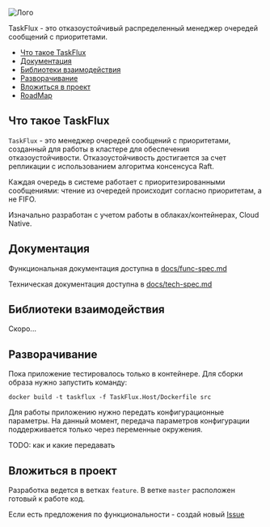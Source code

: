 ![Лого]()

TaskFlux - это отказоустойчивый распределенный менеджер очередей сообщений с приоритетами.

- [Что такое TaskFlux](#что-такое-taskflux)
- [Документация](#документация)
- [Библиотеки взаимодействия](#библиотеки-взаимодействия)
- [Разворачивание](#разворачивание)
- [Вложиться в проект](#вложиться-в-проект)
- [RoadMap](#roadmap)

## Что такое TaskFlux

`TaskFlux` - это менеджер очередей сообщений с приоритетами, созданный для работы в кластере для обеспечения
отказоустойчивости.
Отказоустойчивость достигается за счет репликации с использованием алгоритма консенсуса Raft.

Каждая очередь в системе работает с приоритезированными сообщениями:
чтение из очередей происходит согласно приоритетам, а не FIFO.

Изначально разработан с учетом работы в облаках/контейнерах, Cloud Native.

## Документация

Функциональная документация доступна в [docs/func-spec.md](docs/func-spec.md)

Техническая документация доступна в [docs/tech-spec.md](docs/tech-spec.md)

## Библиотеки взаимодействия

Скоро...

## Разворачивание

Пока приложение тестировалось только в контейнере.
Для сборки образа нужно запустить команду:

```shell
docker build -t taskflux -f TaskFlux.Host/Dockerfile src
```

Для работы приложению нужно передать конфигурационные параметры.
На данный момент, передача параметров конфигурации поддерживается только через переменные окружения.

TODO: как и какие передавать

## Вложиться в проект

Разработка ведется в ветках `feature`.
В ветке `master` расположен готовый к работе код.

Если есть предложения по функциональности - создай новый [Issue](https://github.com/ashenBlade/TaskFlux/issues/new)
